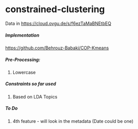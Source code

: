 # constrained-clustering

Data in https://cloud.ovgu.de/s/f6ezTaMaBNEtbEQ
##### Implementation
https://github.com/Behrouz-Babaki/COP-Kmeans

##### Pre-Processing:
1. Lowercase

##### Constraints so far used
1. Based on LDA Topics

##### To Do

1. 4th feature - will look in the metadata (Date could be one)

